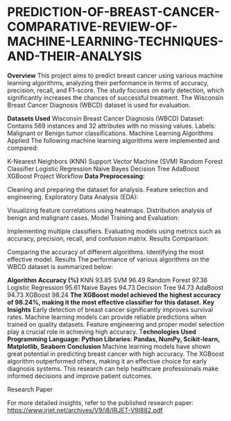 # PREDICTION-OF-BREAST-CANCER-COMPARATIVE-REVIEW-OF-MACHINE-LEARNING-TECHNIQUES-AND-THEIR-ANALYSIS

**Overview**
This project aims to predict breast cancer using various machine learning algorithms, analyzing their performance in terms of accuracy, precision, recall, and F1-score. The study focuses on early detection, which significantly increases the chances of successful treatment. The Wisconsin Breast Cancer Diagnosis (WBCD) dataset is used for evaluation.

**Datasets Used**
Wisconsin Breast Cancer Diagnosis (WBCD) Dataset:
Contains 569 instances and 32 attributes with no missing values.
Labels: Malignant or Benign tumor classifications.
Machine Learning Algorithms Applied
The following machine learning algorithms were implemented and compared:

K-Nearest Neighbors (KNN)
Support Vector Machine (SVM)
Random Forest Classifier
Logistic Regression
Naive Bayes
Decision Tree
AdaBoost
XGBoost
Project Workflow
**Data Preprocessing:**

Cleaning and preparing the dataset for analysis.
Feature selection and engineering.
Exploratory Data Analysis (EDA):

Visualizing feature correlations using heatmaps.
Distribution analysis of benign and malignant cases.
Model Training and Evaluation:

Implementing multiple classifiers.
Evaluating models using metrics such as accuracy, precision, recall, and confusion matrix.
Results Comparison:

Comparing the accuracy of different algorithms.
Identifying the most effective model.
Results
The performance of various algorithms on the WBCD dataset is summarized below:

**Algorithm	Accuracy (%)**
KNN	93.85
SVM	96.49
Random Forest	97.36
Logistic Regression	95.61
Naive Bayes	94.73
Decision Tree	94.73
AdaBoost	94.73
XGBoost	98.24
**The XGBoost model achieved the highest accuracy of 98.24%, making it the most effective classifier for this dataset.**
**Key Insights**
Early detection of breast cancer significantly improves survival rates.
Machine learning models can provide reliable predictions when trained on quality datasets.
Feature engineering and proper model selection play a crucial role in achieving high accuracy.
T**echnologies Used
Programming Language: Python
Libraries: Pandas, NumPy, Scikit-learn, Matplotlib, Seaborn**
**Conclusion**
Machine learning models have shown great potential in predicting breast cancer with high accuracy. The XGBoost algorithm outperformed others, making it an effective choice for early diagnosis systems. This research can help healthcare professionals make informed decisions and improve patient outcomes.

Research Paper

For more detailed insights, refer to the published research paper: https://www.irjet.net/archives/V9/i8/IRJET-V9I882.pdf

